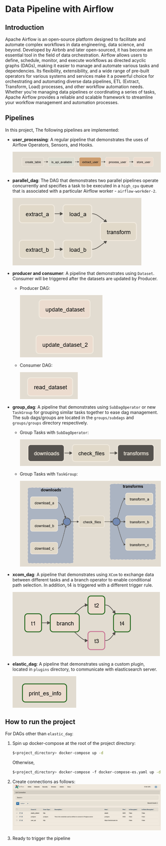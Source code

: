 # Data Pipeline with Airflow

## Introduction

Apache Airflow is an open-source platform designed to facilitate and automate complex workflows in data engineering, data science, and beyond. Developed by Airbnb and later open-sourced, it has become an essential tool in the field of data orchestration. Airflow allows users to define, schedule, monitor, and execute workflows as directed acyclic graphs (DAGs), making it easier to manage and automate various tasks and dependencies. Its flexibility, extensibility, and a wide range of pre-built operators for various systems and services make it a powerful choice for orchestrating and automating diverse data pipelines, ETL (Extract, Transform, Load) processes, and other workflow automation needs. Whether you're managing data pipelines or coordinating a series of tasks, Apache Airflow provides a reliable and scalable framework to streamline your workflow management and automation processes.


## Pipelines

In this project, The following pipelines are implemented:

  - **user_processing**: A regular pipeline that demonstrates the uses of Airflow Operators, Sensors, and Hooks.

    ![user_processing](images/user_processing.png)

  - **parallel_dag**: The DAG that demonstrates two parallel pipelines operate concurrently and specifies a task to be executed in a `high_cpu` queue that is associated with a particular Airflow worker - `airflow-workder-2`.

    ![parallel_dag](images/parallel_dag.png)

  - **producer and consumer**: A pipeline that demonstrates using `Dataset`. Consumer will be triggered after the datasets are updated by Producer.

    - Producer DAG:

        ![producer](images/producer.png)

    - Consumer DAG:

        ![consumer](images/consumer.png)

  - **group_dag**: A pipeline that demonstrates using `SubDagOperator` or new `TaskGroup` for grouping similar tasks together to ease dag management. The sub dags/groups are located in the `groups/subdags` and `groups/groups` directory respectively.

    - Group Tasks with `SubDagOperator`:

        ![group_dag_subdagoperator](images/group_dag_subdagoperator.png)

    - Group Tasks with `TaskGroup`:

        ![group_dag_taskgroup](images/group_dag_taskgroup.png)

  - **xcom_dag**: A pipeline that demonstrates using `XCom` to exchange data between different tasks and a branch operator to enable conditional path selection. In addition, t4 is triggered with a different trigger rule.

    ![xcom_dag](images/xcom_dag.png)

  - **elastic_dag**: A pipeline that demonstrates using a custom plugin, located in `plugins` directory, to communicate with elasticsearch server.

    ![elastic_dag](images/elastic_dag.png)



## How to run the project

For DAGs other than `elastic_dag`:

1. Spin up docker-compose at the root of the project directory:

    ``` bash
    $<project_directory> docker-compose up -d
    ```

    Otherwise,

    ``` bash
    $<project_directory> docker-compose -f docker-compose-es.yaml up -d
    ```

2. Create connections as follows:
![airflow_connections](images/connections.png)

3. Ready to trigger the pipeline
